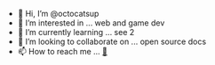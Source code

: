 - 👋 Hi, I’m @octocatsup
- 👀 I’m interested in ... web and game dev
- 🌱 I’m currently learning ... see 2
- 💞️ I’m looking to collaborate on ... open source docs
- 📫 How to reach me ... [🔗](https://octocatsup-links.glitch.me)

<!---
octocatsup/octocatsup is a ✨ special ✨ repository because its `README.md` (this file) appears on your GitHub profile.
You can click the Preview link to take a look at your changes.
--->
